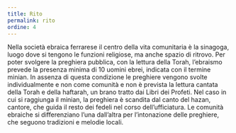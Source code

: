 ```yaml
---
title: Rito
permalink: rito
ordine: 4
---
```

Nella società ebraica ferrarese il centro della vita comunitaria è la sinagoga, luogo dove si tengono le funzioni religiose, ma anche spazio di ritrovo.
Per poter svolgere la preghiera pubblica, con la lettura della Torah, l’ebraismo prevede la presenza minima di 10 uomini ebrei, indicata con il termine minian.
In assenza di questa condizione le preghiere vengono svolte individualmente e non come comunità e non è prevista la lettura cantata della Torah e della
haftarah, un brano tratto dai Libri dei Profeti.
Nel caso in cui si raggiunga il minian, la preghiera è scandita dal canto del hazan, cantore, che guida il resto dei fedeli nel corso dell’ufficiatura. Le comunità
ebraiche si differenziano l’una dall’altra per l’intonazione delle preghiere, che seguono tradizioni e melodie locali.
